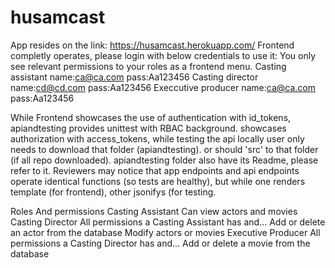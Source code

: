 # husamcast
App resides on the link:
https://husamcast.herokuapp.com/
Frontend completly operates, please login with below credentials to use it:
You only see relevant permissions to your roles as a frontend menu.
Casting assistant
        name:ca@ca.com     pass:Aa123456
Casting director
        name:cd@cd.com     pass:Aa123456
Execcutive producer
        name:ca@ca.com     pass:Aa123456
        
While Frontend showcases the use of authentication with id_tokens,
apiandtesting provides unittest with RBAC background. showcases authorization with access_tokens,
while testing the api locally user only needs to download that folder (apiandtesting).
or should 'src' to that folder (if all repo downloaded). apiandtesting folder also have its Readme, please refer to it.
Reviewers may notice that app endpoints and api endpoints operate identical functions (so tests are healthy), but while one renders template (for frontend), other jsonifys (for testing.

Roles And permissions
        Casting Assistant
                Can view actors and movies
        Casting Director
                All permissions a Casting Assistant has and…
                Add or delete an actor from the database
                Modify actors or movies
        Executive Producer
                All permissions a Casting Director has and…
                Add or delete a movie from the database
                
                

  
